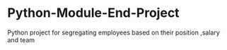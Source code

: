 # Python-Module-End-Project
Python project for segregating employees based on their position ,salary and team  
